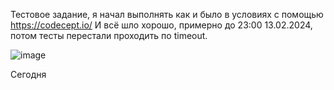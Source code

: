 Тестовое задание, я начал выполнять как и было в условиях с помощью https://codecept.io/
И всё шло хорошо, примерно до 23:00 13.02.2024, потом тесты перестали проходить по timeout.

![image](https://github.com/AlekZrg/RegQAtest/assets/95732386/532dfd3b-1546-418f-8f81-036660909b05)

Сегодня



